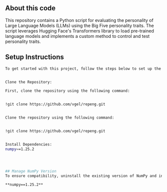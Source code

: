 ## About this code
This repository contains a Python script for evaluating the personality of Large Language Models (LLMs) using the Big Five personality traits. The script leverages Hugging Face's Transformers library to load pre-trained language models and implements a custom method to control and test personality traits.


## Setup Instructions
```bash
To get started with this project, follow the steps below to set up the necessary environment and dependencies.


Clone the Repository:

First, clone the repository using the following command:


!git clone https://github.com/vgel/repeng.git


Clone the repository using the following command:


!git clone https://github.com/vgel/repeng.git


Install Dependencies:
numpy==1.25.2




## Manage NumPy Version
To ensure compatibility, uninstall the existing version of NumPy and install version 1.25.2:

**numpy==1.25.2**

